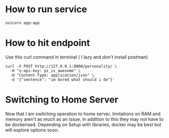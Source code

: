 # How to run service
```
uvicorn app:app
```

# How to hit endpoint

Use this curl command in terminal ( I lazy and don't install postman)

```
curl -X POST http://127.0.0.1:8000/personality/ \
  -H "x-api-key: pi_is_awesome" \
  -H "Content-Type: application/json" \
  -d '{"sentence": "im bored what should i do"}'
```




# Switching to Home Server
Now that I am switching operation to home server, limitations on RAM and memory aren't as much as an issue, in addition to this they may not have to be dockerised. Depending on Setup with libraries, docker may be best but will explore options soon.
